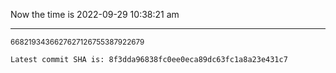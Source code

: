 Now the time is 2022-09-29 10:38:21 am

---

<small>6682193436627627126755387922679</small>

```txt
Latest commit SHA is: 8f3dda96838fc0ee0eca89dc63fc1a8a23e431c7
```
